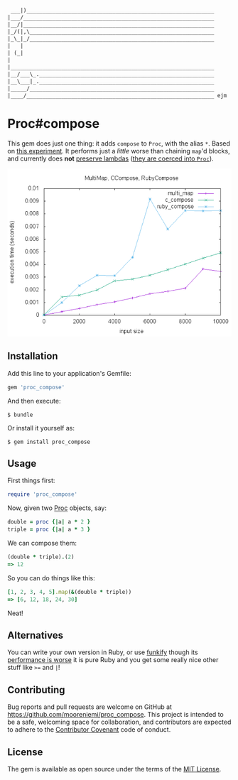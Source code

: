 ```

 ___|)___________________________________________________________
|___/____________________________________________________________
|__/|____________________________________________________________
|_/(|,\__________________________________________________________
|_\_|_/__________________________________________________________
|   |
| (_|
|
|________________________________________________________________
|__/___\_._______________________________________________________
|__\___|_._______________________________________________________
|_____/__________________________________________________________
|____/___________________________________________________________ ejm

```

# Proc#compose

This gem does just one thing: it adds `compose` to `Proc`, with the alias `*`. Based on [this experiment](https://github.com/mooreniemi/compose). It performs just a _little_ worse than chaining `map`'d blocks, and currently does **not** [preserve lambdas](http://culttt.com/2015/05/13/what-are-lambdas-in-ruby/) ([they are coerced into `Proc`](spec/proc_compose_spec.rb#L35)).

![performance graph of Proc#compose](proc_compose_performance.gif)

## Installation

Add this line to your application's Gemfile:

```ruby
gem 'proc_compose'
```

And then execute:

    $ bundle

Or install it yourself as:

    $ gem install proc_compose

## Usage

First things first:

```ruby
require 'proc_compose'
```

Now, given two [Proc](https://ruby-doc.org/core-2.2.0/Proc.html) objects, say:

```ruby
double = proc {|a| a * 2 }
triple = proc {|a| a * 3 }
```

We can compose them:

```ruby
(double * triple).(2)
=> 12
```

So you can do things like this:

```ruby
[1, 2, 3, 4, 5].map(&(double * triple))
=> [6, 12, 18, 24, 30]
```

Neat!

## Alternatives

You can write your own version in Ruby, or use [funkify](https://github.com/banister/funkify) though its [performance is worse](https://github.com/mooreniemi/experiments/blob/master/lib/funkify.rb) it is pure Ruby and you get some really nice other stuff like `>=` and `|`!

## Contributing

Bug reports and pull requests are welcome on GitHub at https://github.com/mooreniemi/proc_compose. This project is intended to be a safe, welcoming space for collaboration, and contributors are expected to adhere to the [Contributor Covenant](http://contributor-covenant.org) code of conduct.


## License

The gem is available as open source under the terms of the [MIT License](http://opensource.org/licenses/MIT).

